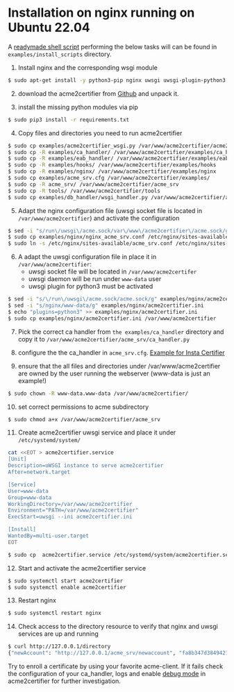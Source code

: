 <!-- markdownlint-disable  MD013 MD014 MD029 -->
<!-- wiki-title Installation on nginx running on Ubuntu 22.04 -->
# Installation on nginx running on Ubuntu 22.04

A [readymade shell script](../examples/install_scripts/a2c-ubuntu22-nginx.sh) performing the below tasks will can be found in `examples/install_scripts` directory.

1. Install nginx and the corresponding wsgi module

```bash
$ sudo apt-get install -y python3-pip nginx uwsgi uwsgi-plugin-python3 curl krb5-user libgssapi-krb5-2 libkrb5-3 python3-gssapi
```

2. download the acme2certifier from [Github](https://github.com/grindsa/acme2certifier/archive/refs/heads/master.tar.gz) and unpack it.

3. install the missing python modules via pip

```bash
$ sudo pip3 install -r requirements.txt
```

4. Copy files and directories you need to run acme2certifier

```bash
$ sudo cp examples/acme2certifier_wsgi.py /var/www/acme2certifier/acme2certifier_wsgi.py
$ sudo cp -R examples/ca_handler/ /var/www/acme2certifier/examples/ca_handler
$ sudo cp -R examples/eab_handler/ /var/www/acme2certifier/examples/eab_handler
$ sudo cp -R examples/hooks/ /var/www/acme2certifier/examples/hooks
$ sudo cp -R examples/nginx/ /var/www/acme2certifier/examples/nginx
$ sudo cp examples/acme_srv.cfg /var/www/acme2certifier/examples/
$ sudo cp -R acme_srv/ /var/www/acme2certifier/acme_srv
$ sudo cp -R tools/ /var/www/acme2certifier/tools
$ sudo cp examples/db_handler/wsgi_handler.py /var/www/acme2certifier/acme_srv/db_handler.py
```

5. Adapt the nginx configuration file (uwsgi socket file is located in `/var/www/acme2certifier`) and activate the configuration

```bash
$ sed -i "s/run\/uwsgi\/acme.sock/var\/www\/acme2certifier\/acme.sock/g" examples/nginx/nginx_acme_srv.conf
$ sudo cp examples/nginx/nginx_acme_srv.conf /etc/nginx/sites-available/acme_srv.conf
$ sudo ln -s /etc/nginx/sites-available/acme_srv.conf /etc/nginx/sites-enabled/acme_srv.conf
```

6. A adapt the uwsgi configuration file in place it in `/var/www/acme2certifier`:
    - uwsgi socket file will be located in `/var/www/acme2certifer`
    - uwsgi daemon will be run under `www-data` user
    - uwsgi plugin for python3 must be activated

```bash
$ sed -i "s/\/run\/uwsgi\/acme.sock/acme.sock/g" examples/nginx/acme2certifier.ini
$ sed -i "s/nginx/www-data/g" examples/nginx/acme2certifier.ini
$ echo "plugins=python3" >> examples/nginx/acme2certifier.ini
$ sudo cp examples/nginx/acme2certifier.ini /var/www/acme2certifier
```

7. Pick the correct ca handler from `the examples/ca_handler` directory and copy it to `/var/www/acme2certifier/acme_srv/ca_handler.py`
8. configure the the ca_handler in `acme_srv.cfg`. [Example for Insta Certifier](certifier.md)

9. ensure that the all files and directories under /var/www/acme2certifier are owned by the user running the webserver (www-data is just an example!)

```bash
$ sudo chown -R www-data.www-data /var/www/acme2certifier/
```

10. set correct permissions to acme subdirectory

```bash
$ sudo chmod a+x /var/www/acme2certifier/acme_srv
```

11. Create acme2certifier uwsgi service and place it under `/etc/systemd/system/`

```bash
cat <<EOT > acme2certifier.service
[Unit]
Description=uWSGI instance to serve acme2certifier
After=network.target

[Service]
User=www-data
Group=www-data
WorkingDirectory=/var/www/acme2certifier
Environment="PATH=/var/www/acme2certifier"
ExecStart=uwsgi --ini acme2certifier.ini

[Install]
WantedBy=multi-user.target
EOT

$ sudo cp  acme2certifier.service /etc/systemd/system/acme2certifier.service
```

12. Start and activate the acme2certifier service

```bash
$ sudo systemctl start acme2certifier
$ sudo systemctl enable acme2certifier
```

13. Restart nginx

```bash
$ sudo systemctl restart nginx
```

14. Check access to the directory resource to verify that nginx and uwsgi services are up and running

```bash
$ curl http://127.0.0.1/directory
{"newAccount": "http://127.0.0.1/acme_srv/newaccount", "fa8b347d3849421ebc4b234205418805": "https://community.letsencrypt.org/t/adding-random-entries-to-the-directory/33417", "keyChange": "http://127.0.0.1/acme_srv/key-change", "newNonce": "http://127.0.0.1/acme_srv/newnonce", "meta": {"home": "https://github.com/grindsa/acme2certifier", "author": "grindsa <grindelsack@gmail.com>"}, "newOrder": "http://127.0.0.1/acme_srv/neworders", "revokeCert": "http://127.0.0.1/acme_srv/revokecert"}
```

Try to enroll a certificate by using your favorite acme-client. If it fails check the configuration of your ca_handler, logs and enable [debug mode](acme_srv.md) in acme2certifier for further investigation.
